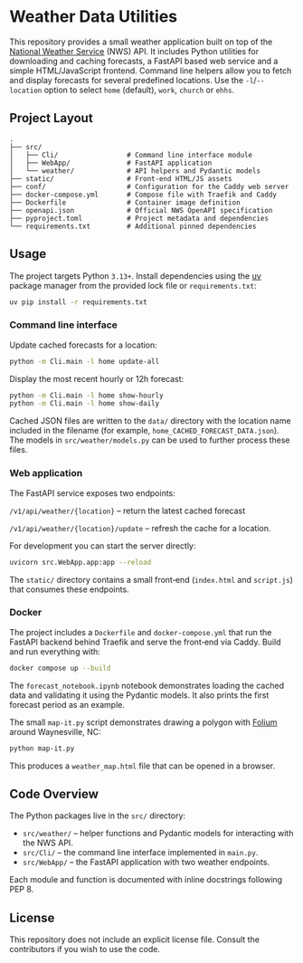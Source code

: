 # Weather Data Utilities

This repository provides a small weather application built on top of the
[National Weather Service](https://weather.gov) (NWS) API.  It includes Python
utilities for downloading and caching forecasts, a FastAPI based web service and
a simple HTML/JavaScript frontend.  Command line helpers allow you to fetch and
display forecasts for several predefined locations. Use the ``-l``/``--location``
option to select ``home`` (default), ``work``, ``church`` or ``ehhs``.

## Project Layout

```
.
├── src/
│   ├── Cli/                 # Command line interface module
│   ├── WebApp/              # FastAPI application
│   └── weather/             # API helpers and Pydantic models
├── static/                  # Front-end HTML/JS assets
├── conf/                    # Configuration for the Caddy web server
├── docker-compose.yml       # Compose file with Traefik and Caddy
├── Dockerfile               # Container image definition
├── openapi.json             # Official NWS OpenAPI specification
├── pyproject.toml           # Project metadata and dependencies
└── requirements.txt         # Additional pinned dependencies
```

## Usage

The project targets Python `3.13+`. Install dependencies using the
[uv](https://github.com/astral-sh/uv) package manager from the provided lock file
or `requirements.txt`:

```bash
uv pip install -r requirements.txt
```

### Command line interface

Update cached forecasts for a location:

```bash
python -m Cli.main -l home update-all
```

Display the most recent hourly or 12h forecast:

```bash
python -m Cli.main -l home show-hourly
python -m Cli.main -l home show-daily
```

Cached JSON files are written to the ``data/`` directory with the location name
included in the filename (for example,
``home_CACHED_FORECAST_DATA.json``).  The models in ``src/weather/models.py`` can
be used to further process these files.

### Web application

The FastAPI service exposes two endpoints:

``/v1/api/weather/{location}`` – return the latest cached forecast

``/v1/api/weather/{location}/update`` – refresh the cache for a location.

For development you can start the server directly:

```bash
uvicorn src.WebApp.app:app --reload
```

The ``static/`` directory contains a small front‑end (``index.html`` and
``script.js``) that consumes these endpoints.

### Docker

The project includes a ``Dockerfile`` and ``docker-compose.yml`` that run the
FastAPI backend behind Traefik and serve the front‑end via Caddy. Build and run
everything with:

```bash
docker compose up --build
```

The `forecast_notebook.ipynb` notebook demonstrates loading the cached data and validating it using the Pydantic models. It also prints the first forecast period as an example.

The small `map-it.py` script demonstrates drawing a polygon with [Folium](https://python-visualization.github.io/folium/) around Waynesville, NC:

```bash
python map-it.py
```

This produces a `weather_map.html` file that can be opened in a browser.

## Code Overview

The Python packages live in the `src/` directory:

- `src/weather/` – helper functions and Pydantic models for interacting with
  the NWS API.
- `src/Cli/` – the command line interface implemented in `main.py`.
- `src/WebApp/` – the FastAPI application with two weather endpoints.

Each module and function is documented with inline docstrings following PEP 8.

## License

This repository does not include an explicit license file. Consult the contributors if you wish to use the code.

